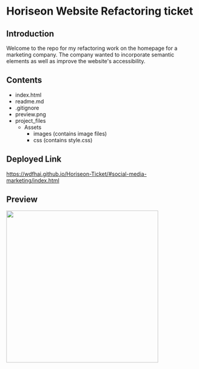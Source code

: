 # Horiseon Website Refactoring ticket

## Introduction

Welcome to the repo for my refactoring work on the homepage for a marketing company. The company wanted to incorporate semantic elements as well as improve the website's accessibility.

## Contents

- index.html
- readme.md
- .gitignore
- preview.png
- project_files
  - Assets
    - images (contains image files)
    - css (contains style.css)

## Deployed Link

https://wdfhai.github.io/Horiseon-Ticket/#social-media-marketing/index.html

## Preview

<img src="preview.png" height="400px" weight="600px">
